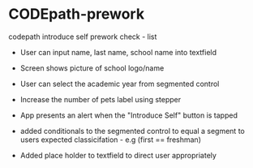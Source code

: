 # CODEpath-prework
 codepath introduce self prework check - list
* User can input name, last name, school name into textfield
* Screen shows picture of school logo/name
* User can select the academic year from segmented control
* Increase the number of pets label using stepper
* App presents an alert when the "Introduce Self" button is tapped

* added conditionals to the segmented control to equal a segment to users expected classicifation - e.g (first == freshman)
* Added place holder to textfield to direct user appropriately 
